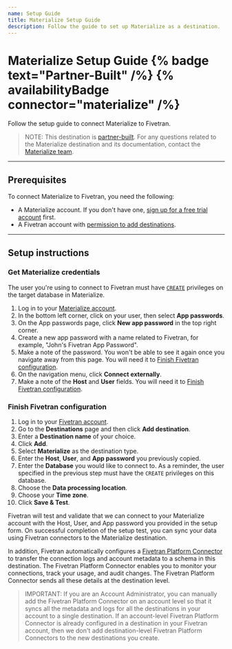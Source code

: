 ```yaml
---
name: Setup Guide
title: Materialize Setup Guide
description: Follow the guide to set up Materialize as a destination.
---
```


# Materialize Setup Guide {% badge text="Partner-Built" /%} {% availabilityBadge connector="materialize" /%}

Follow the setup guide to connect Materialize to Fivetran.

> NOTE: This destination is [partner-built](/docs/partner-built-program). For any questions related to the Materialize destination and its documentation, contact the [Materialize team](mailto:support@materialize.com).

---

## Prerequisites

To connect Materialize to Fivetran, you need the following:

- A Materialize account. If you don't have one, [sign up for a free trial account](https://materialize.com/register/) first.
- A Fivetran account with [permission to add destinations](/docs/using-fivetran/fivetran-dashboard/account-settings/role-based-access-control#legacyandnewrbacmodel).

---

## Setup instructions

### <span class="step-item"> Get Materialize credentials </span>

The user you're using to connect to Fivetran must have [`CREATE`](https://materialize.com/docs/manage/access-control/rbac/#privileges) privileges on the target database in Materialize.

1. Log in to your [Materialize account](https://console.materialize.com).
2. In the bottom left corner, click on your user, then select **App passwords**.
3. On the App passwords page, click **New app password** in the top right corner.
4. Create a new app password with a name related to Fivetran, for example, "John's Fivetran App Password".
5. Make a note of the password. You won't be able to see it again once you navigate away from this page. You will need it to [Finish Fivetran configuration](#finishfivetranconfiguration).
6. On the navigation menu, click **Connect externally**.
7. Make a note of the **Host** and **User** fields. You will need it to [Finish Fivetran configuration](#finishfivetranconfiguration). 

### <span class="step-item">Finish Fivetran configuration </span>

1. Log in to your [Fivetran account](https://fivetran.com/login).
2. Go to the **Destinations** page and then click **Add destination**.
3. Enter a **Destination name** of your choice.
4. Click **Add**.
5. Select **Materialize** as the destination type.
6. Enter the **Host**, **User**, and **App password** you previously copied.
7. Enter the **Database** you would like to connect to. As a reminder, the user specified in the previous step must have the `CREATE` privileges on this database.
7. Choose the **Data processing location**.
8. Choose your **Time zone**.
9. Click **Save & Test**.

Fivetran will test and validate that we can connect to your Materialize account with the Host, User, and App password you provided in the setup form. On successful completion of the setup test, you can sync your data using Fivetran connectors to the Materialize destination.

In addition, Fivetran automatically configures a [Fivetran Platform Connector](/docs/logs/fivetran-platform) to transfer the connection logs and account metadata to a schema in this destination. The Fivetran Platform Connector enables you to monitor your connections, track your usage, and audit changes. The Fivetran Platform Connector sends all these details at the destination level.

> IMPORTANT: If you are an Account Administrator, you can manually add the Fivetran Platform Connector on an account level so that it syncs all the metadata and logs for all the destinations in your account to a single destination. If an account-level Fivetran Platform Connector is already configured in a destination in your Fivetran account, then we don't add destination-level Fivetran Platform Connectors to the new destinations you create.
